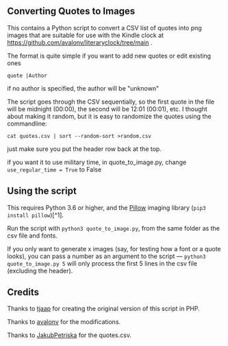 ## Converting Quotes to Images

This contains a Python script to convert a CSV list of quotes into png images that are suitable for use with the Kindle clock at https://github.com/avalonv/literaryclock/tree/main . 

The format is quite simple if you want to add new quotes or edit existing ones

`quote |Author`

if no author is specified, the author will be "unknown"

The script goes through the CSV sequentially, so the first quote in the file will be midnight (00:00), the second will be 12:01 (00:01), etc. I thought about making it random, but it is easy to randomize the quotes using the commandline:  
  
`cat quotes.csv | sort --random-sort >random.csv`

just make sure you put the header row back at the top.

if you want it to use military time, in quote_to_image.py, change  
`use_regular_time = True`
to False

## Using the script
This requires Python 3.6 or higher, and the [Pillow](https://pillow.readthedocs.io/en/latest/installation.html#basic-installation) imaging library (`pip3 install pillow`)[^1].

Run the script with `python3 quote_to_image.py`, from the same folder as the csv file and fonts.

If you only want to generate x images (say, for testing how a font or a quote looks), you can pass a number as an argument to the script — `python3 quote_to_image.py 5` will only process the first 5 lines in the csv file (excluding the header).

## Credits

Thanks to [tjaap](https://www.instructables.com/Literary-Clock-Made-From-E-reader/) for creating the original version of this script in PHP.

Thanks to [avalonv](https://github.com/avalonv/literaryclock/tree/main) for the modifications.

Thanks to [JakubPetriska](https://gist.github.com/JakubPetriska/060958fd744ca34f099e947cd080b540) for the quotes.csv.




